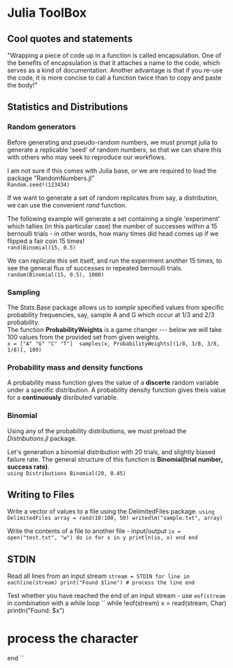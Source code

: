 # Julia ToolBox 

## Cool quotes and statements

"Wrapping a piece of code up in a function is called encapsulation. One of the benefits of encapsulation is that it attaches a
name to the code, which serves as a kind of documentation. Another advantage is that if you re-use the code, it is more
concise to call a function twice than to copy and paste the body!"     





## Statistics and Distributions 

### Random generators 

Before generating and pseudo-random numbers, we must prompt julia to generate a
replicable 'seed' of random numbers, so that we can share this with others who
may seek to reproduce our workflows.     

I am not sure if this comes with Julia base, or we are required to load the package "RandomNumbers.jl"   
`Random.seed!(123434)`   

If we want to generate a set of random replicates from say, a distribution, we can use the convenient *rand* function.  

The following example will generate a set containing a single 'experiment'
which tallies (in this particular case) the number of successes within a 15
bernoulli trials - in other words, how many times did head comes up if we
flipped a fair coin 15 times!   
`rand(Binomial(15, 0.5)`   

We can replicate this set itself, and run the experiment another 15 times, to see the general flux of successes in repeated bernoulli trials.   
`random(Binomial(15, 0.5), 1000)`      


### Sampling 

The Stats.Base package allows us to *sample* specified values from specific probability frequencies, say, sample A and G which occur at 1/3 and 2/3 probability.  
The function **ProbabilityWeights** is a game changer --- below we will take 100 values from the provided set from given weights.   
``
x = ["A" "G" "C" "T"] 
samples(x, ProbabilityWeights[(1/8, 3/8, 3/8, 1/8)], 100)
`` 

### Probability mass and density functions 

A probability mass function gives the value of a **discerte** random variable
under a specific distribution. A probability density function gives theis
value for a **continuously** disributed variable.    




### Binomial

Using any of the probability distributions, we must preload  the *Distributions.jl* package.    

Let's generation a binomial distribution with 20 trials, and slightly biased failure rate. The general structure of this function is **Binomial(trial number, success rate)**.    
``
using Distributions
Binomial(20, 0.45)
`` 




## Writing to Files 

Write a vector of values to a file using the DelimitedFiles package. 
``
using DelimitedFiles
array = rand(10:100, 50)
writedlm("sample.txt", array) 
``

Write the contents of a file to another file - input/output
``
io = open("test.txt", "w") do io
  for x in y
    println(io, x)
  end
end
`` 



## STDIN

Read all lines from an input stream 
``
stream = STDIN
for line in eachline(stream)
    print("Found $line")
    # process the line
end
``

Test whether you have reached the end of an input stream - use `eof(stream` in combination with a while loop
``
  while !eof(stream)
       x = read(stream, Char)
       println("Found: $x") 
# process the character
end
``    















